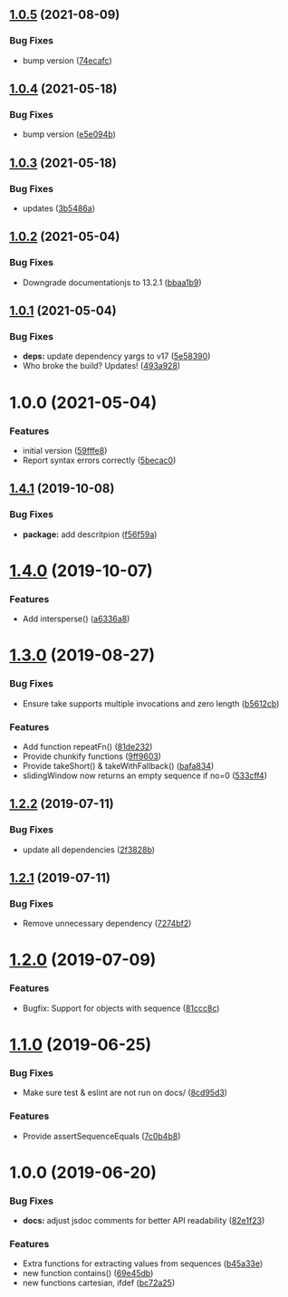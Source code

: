 ## [1.0.5](https://github.com/adobe/ferrum.doctest/compare/v1.0.4...v1.0.5) (2021-08-09)


### Bug Fixes

* bump version ([74ecafc](https://github.com/adobe/ferrum.doctest/commit/74ecafc58a3e8ef111630868ac9e34f1e1f56dbe))

## [1.0.4](https://github.com/adobe/ferrum.doctest/compare/v1.0.3...v1.0.4) (2021-05-18)


### Bug Fixes

* bump version ([e5e094b](https://github.com/adobe/ferrum.doctest/commit/e5e094be63cba90b59bb3f09bcdbbd807c4ca748))

## [1.0.3](https://github.com/adobe/ferrum.doctest/compare/v1.0.2...v1.0.3) (2021-05-18)


### Bug Fixes

* updates ([3b5486a](https://github.com/adobe/ferrum.doctest/commit/3b5486ac0cb03d6c93a4d8c847844ad13eebc221))

## [1.0.2](https://github.com/adobe/ferrum.doctest/compare/v1.0.1...v1.0.2) (2021-05-04)


### Bug Fixes

* Downgrade documentationjs to 13.2.1 ([bbaa1b9](https://github.com/adobe/ferrum.doctest/commit/bbaa1b907d00955222c102c568ed304cbeebe0c0))

## [1.0.1](https://github.com/adobe/ferrum.doctest/compare/v1.0.0...v1.0.1) (2021-05-04)


### Bug Fixes

* **deps:** update dependency yargs to v17 ([5e58390](https://github.com/adobe/ferrum.doctest/commit/5e58390602b904859638d596ce652d43badd5c4a))
* Who broke the build? Updates! ([493a928](https://github.com/adobe/ferrum.doctest/commit/493a928522db93c29203be9be42c01e17b503418))

# 1.0.0 (2021-05-04)


### Features

* initial version ([59fffe8](https://github.com/adobe/ferrum.doctest/commit/59fffe805f78b3876e84fdcde20a73e91e7f0b77))
* Report syntax errors correctly ([5becac0](https://github.com/adobe/ferrum.doctest/commit/5becac06a914a5dd8707ebdf8926ec3cee2ea000))

## [1.4.1](https://github.com/adobe/ferrum/compare/v1.4.0...v1.4.1) (2019-10-08)


### Bug Fixes

* **package:** add descritpion ([f56f59a](https://github.com/adobe/ferrum/commit/f56f59a))

# [1.4.0](https://github.com/adobe/ferrum/compare/v1.3.0...v1.4.0) (2019-10-07)


### Features

* Add intersperse() ([a6336a8](https://github.com/adobe/ferrum/commit/a6336a8))

# [1.3.0](https://github.com/adobe/ferrum/compare/v1.2.2...v1.3.0) (2019-08-27)


### Bug Fixes

* Ensure take supports multiple invocations and zero length ([b5612cb](https://github.com/adobe/ferrum/commit/b5612cb))


### Features

* Add function repeatFn() ([81de232](https://github.com/adobe/ferrum/commit/81de232))
* Provide chunkify functions ([9ff9603](https://github.com/adobe/ferrum/commit/9ff9603))
* Provide takeShort() & takeWithFallback() ([bafa834](https://github.com/adobe/ferrum/commit/bafa834))
* slidingWindow now returns an empty sequence if no=0 ([533cff4](https://github.com/adobe/ferrum/commit/533cff4))

## [1.2.2](https://github.com/adobe/ferrum/compare/v1.2.1...v1.2.2) (2019-07-11)


### Bug Fixes

* update all dependencies ([2f3828b](https://github.com/adobe/ferrum/commit/2f3828b))

## [1.2.1](https://github.com/adobe/ferrum/compare/v1.2.0...v1.2.1) (2019-07-11)


### Bug Fixes

* Remove unnecessary dependency ([7274bf2](https://github.com/adobe/ferrum/commit/7274bf2))

# [1.2.0](https://github.com/adobe/ferrum/compare/v1.1.0...v1.2.0) (2019-07-09)


### Features

* Bugfix: Support for objects with sequence ([81ccc8c](https://github.com/adobe/ferrum/commit/81ccc8c))

# [1.1.0](https://github.com/adobe/ferrum/compare/v1.0.0...v1.1.0) (2019-06-25)


### Bug Fixes

* Make sure test & eslint are not run on docs/ ([8cd95d3](https://github.com/adobe/ferrum/commit/8cd95d3))


### Features

* Provide assertSequenceEquals ([7c0b4b8](https://github.com/adobe/ferrum/commit/7c0b4b8))

# 1.0.0 (2019-06-20)


### Bug Fixes

* **docs:** adjust jsdoc comments for better API readability ([82e1f23](https://github.com/adobe/ferrum/commit/82e1f23))


### Features

* Extra functions for extracting values from sequences ([b45a33e](https://github.com/adobe/ferrum/commit/b45a33e))
* new function contains() ([69e45db](https://github.com/adobe/ferrum/commit/69e45db))
* new functions cartesian, ifdef ([bc72a25](https://github.com/adobe/ferrum/commit/bc72a25))
